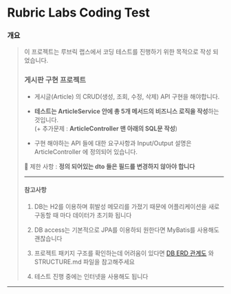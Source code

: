 # Rubric Labs Coding Test

### 개요
> 이 프로젝트는 루브릭 랩스에서 코딩 테스트를 진행하기 위한 목적으로 작성 되었습니다.
> 
> ### 게시판 구현 프로젝트
> * 게시글(Article) 의 CRUD(생성, 조회, 수정, 삭제) API 구현을 해야합니다.
> * **테스트는 ArticleService 안에 총 5개 메서드의 비즈니스 로직을 작성**하는 것입니다.
> \
> (+ 추가문제 : **ArticleController 맨 아래의 SQL문 작성**)
> 
> * 구현 해야하는 API 들에 대한 요구사항과 Input/Output 설명은 ArticleController 에 정의되어 있습니다.
>
> 🚨 제한 사항 : **정의 되어있는 dto 들은 필드를 변경하지 않아야 합니다**
> 
> ---
> #### 참고사항
> 1. DB는 H2를 이용하며 휘발성 메모리를 가졌기 때문에 어플리케이션을 새로 구동할 때 마다 데이터가 초기화 됩니다
>
> 
> 2. DB access는 기본적으로 JPA를 이용하되 원한다면 MyBatis를 사용해도 괜찮습니다
> 
> 
> 3. 프로젝트 패키지 구조를 확인하는데 어려움이 있다면 [DB ERD 관계도](https://file.rubric.im/assets/code-test-erd.png) 와 STRUCTURE.md 파일을 참고해주세요
> 
> 
> 4. 테스트 진행 중에는 인터넷을 사용해도 됩니다


---
